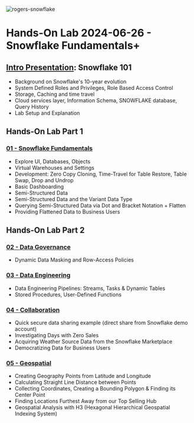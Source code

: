![rogers-snowflake](/img/Screenshot%202024-06-07%20at%203.21.17%E2%80%AFPM.png)
# Hands-On Lab 2024-06-26 - Snowflake Fundamentals+

## [Intro Presentation](Snowflake%20101.pdf): Snowflake 101
  * Background on Snowflake's 10-year evolution
  * System Defined Roles and Privileges, Role Based Access Control
  * Storage, Caching and time travel
  * Cloud services layer, Information Schema, SNOWFLAKE database, Query History
  * Lab Setup and Explanation

## Hands-On Lab Part 1
### [01 - Snowflake Fundamentals](/01%20-%20Snowflake%20Fundamentals)
* Explore UI, Databases, Objects
* Virtual Warehouses and Settings
* Development: Zero Copy Cloning, Time-Travel for Table Restore, Table Swap, Drop and Undrop
* Basic Dashboarding
* Semi-Structured Data
* Semi-Structured Data and the Variant Data Type
* Querying Semi-Structured Data via Dot and Bracket Notation + Flatten
* Providing Flattened Data to Business Users 

## Hands-On Lab Part 2

### [02 - Data Governance](/02%20-%20Governance)
* Dynamic Data Masking and Row-Access Policies

### [03 - Data Engineering](03%20-%20Data%20Engineering)
* Data Engineering Pipelines: Streams, Tasks & Dynamic Tables
* Stored Procedures, User-Defined Functions

### [04 - Collaboration](/04%20-%20Collaboration)
* Quick secure data sharing example (direct share from Snowflake demo account)
* Investigating Days with Zero Sales
* Acquiring Weather Source Data from the Snowflake Marketplace 
* Democratizing Data for Business Users

### [05 - Geospatial](/05%20-%20Geospatial)
* Creating Geography Points from Latitude and Longitude
* Calculating Straight Line Distance between Points
* Collecting Coordinates, Creating a Bounding Polygon & Finding its Center Point
* Finding Locations Furthest Away from our Top Selling Hub
* Geospatial Analysis with H3 (Hexagonal Hierarchical Geospatial Indexing System)
